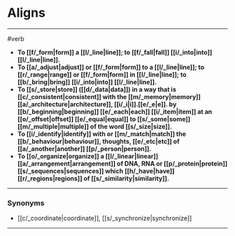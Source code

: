 # Aligns
---
#verb
- **To [[f/_form|form]] a [[l/_line|line]]; to [[f/_fall|fall]] [[i/_into|into]] [[l/_line|line]].**
- **To [[a/_adjust|adjust]] or [[f/_form|form]] to a [[l/_line|line]]; to [[r/_range|range]] or [[f/_form|form]] in [[l/_line|line]]; to [[b/_bring|bring]] [[i/_into|into]] [[l/_line|line]].**
- **To [[s/_store|store]] ([[d/_data|data]]) in a way that is [[c/_consistent|consistent]] with the [[m/_memory|memory]] [[a/_architecture|architecture]], [[i/_i|i]].[[e/_e|e]]. by [[b/_beginning|beginning]] [[e/_each|each]] [[i/_item|item]] at an [[o/_offset|offset]] [[e/_equal|equal]] to [[s/_some|some]] [[m/_multiple|multiple]] of the word [[s/_size|size]].**
- **To [[i/_identify|identify]] with or [[m/_match|match]] the [[b/_behaviour|behaviour]], thoughts, [[e/_etc|etc]] of [[a/_another|another]] [[p/_person|person]].**
- **To [[o/_organize|organize]] a [[l/_linear|linear]] [[a/_arrangement|arrangement]] of DNA, RNA or [[p/_protein|protein]] [[s/_sequences|sequences]] which [[h/_have|have]] [[r/_regions|regions]] of [[s/_similarity|similarity]].**
---
### Synonyms
- [[c/_coordinate|coordinate]], [[s/_synchronize|synchronize]]
---
